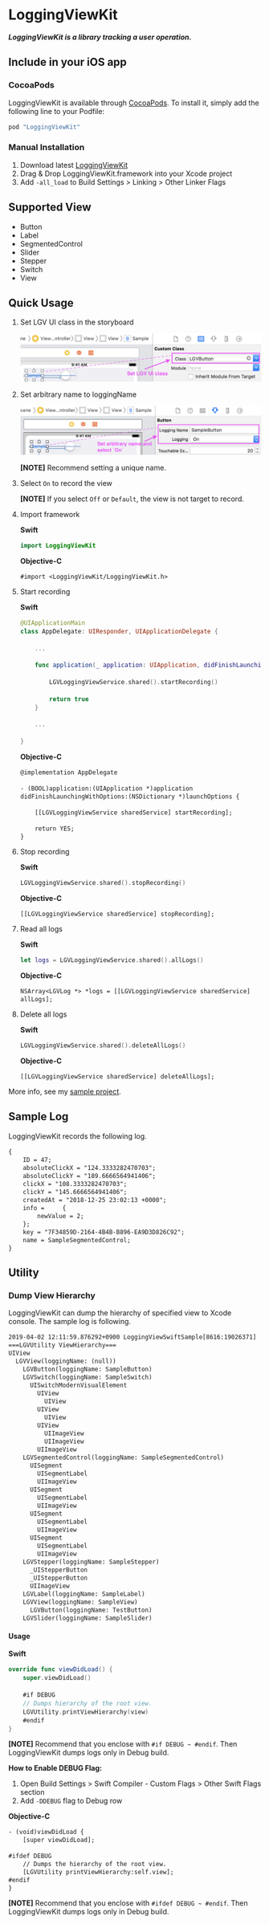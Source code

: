 # LoggingViewKit

***LoggingViewKit is a library tracking a user operation.***

## Include in your iOS app

### CocoaPods

LoggingViewKit is available through [CocoaPods](http://cocoapods.org). To install
it, simply add the following line to your Podfile:

```ruby
pod "LoggingViewKit"
```

### Manual Installation

1. Download latest [LoggingViewKit](https://github.com/HituziANDO/LoggingViewKit/releases)
1. Drag & Drop LoggingViewKit.framework into your Xcode project
1. Add `-all_load` to Build Settings > Linking > Other Linker Flags

## Supported View

- Button
- Label
- SegmentedControl
- Slider
- Stepper
- Switch
- View

## Quick Usage

1. Set LGV UI class in the storyboard

	![screenshot1](./README/images/screenshot1.png)
	
1. Set arbitrary name to loggingName

	![screenshot2](./README/images/screenshot2.png)
	
	**[NOTE]** Recommend setting a unique name.
	
1. Select `On` to record the view
	
	**[NOTE]** If you select `Off` or `Default`, the view is not target to record.

1. Import framework
	
	**Swift**
	
	```swift
	import LoggingViewKit
	```
	
	**Objective-C**
	
	```objc
	#import <LoggingViewKit/LoggingViewKit.h>
	```

1. Start recording
	
	**Swift**
	
	```swift	
	@UIApplicationMain
	class AppDelegate: UIResponder, UIApplicationDelegate {
	
		...
	
		func application(_ application: UIApplication, didFinishLaunchingWithOptions launchOptions: [UIApplication.LaunchOptionsKey: Any]?) -> Bool {
	
			LGVLoggingViewService.shared().startRecording()
	
			return true
		}
		
		...
		
	}
	```
	
	**Objective-C**
	
	```objc	
	@implementation AppDelegate
	
	- (BOOL)application:(UIApplication *)application didFinishLaunchingWithOptions:(NSDictionary *)launchOptions {
		
		[[LGVLoggingViewService sharedService] startRecording];
		
		return YES;
	}
	```	

5. Stop recording
	
	**Swift**
	
	```swift
	LGVLoggingViewService.shared().stopRecording()
	```
	
	**Objective-C**
	
	```objc
	[[LGVLoggingViewService sharedService] stopRecording];
	```

6. Read all logs
	
	**Swift**
	
	```swift
	let logs = LGVLoggingViewService.shared().allLogs()
	```
	
	**Objective-C**
	
	```objc
	NSArray<LGVLog *> *logs = [[LGVLoggingViewService sharedService] allLogs];
	```

7. Delete all logs
	
	**Swift**
	
	```swift
	LGVLoggingViewService.shared().deleteAllLogs()
	```
	
	**Objective-C**
	
	```objc
	[[LGVLoggingViewService sharedService] deleteAllLogs];
	```

More info, see my [sample project](https://github.com/HituziANDO/LoggingViewKit/tree/master/Sample).

## Sample Log

LoggingViewKit records the following log.

```
{
    ID = 47;
    absoluteClickX = "124.3333282470703";
    absoluteClickY = "189.6666564941406";
    clickX = "108.3333282470703";
    clickY = "145.6666564941406";
    createdAt = "2018-12-25 23:02:13 +0000";
    info =     {
        newValue = 2;
    };
    key = "7F34859D-2164-4B4B-B896-EA9D3D826C92";
    name = SampleSegmentedControl;
}
```

## Utility

### Dump View Hierarchy

LoggingViewKit can dump the hierarchy of specified view to Xcode console. The sample log is following.

```
2019-04-02 12:11:59.876292+0900 LoggingViewSwiftSample[8616:19026371] ===LGVUtility ViewHierarchy===
UIView
  LGVView(loggingName: (null))
    LGVButton(loggingName: SampleButton)
    LGVSwitch(loggingName: SampleSwitch)
      UISwitchModernVisualElement
        UIView
          UIView
        UIView
          UIView
        UIView
          UIImageView
          UIImageView
        UIImageView
    LGVSegmentedControl(loggingName: SampleSegmentedControl)
      UISegment
        UISegmentLabel
        UIImageView
      UISegment
        UISegmentLabel
        UIImageView
      UISegment
        UISegmentLabel
        UIImageView
      UISegment
        UISegmentLabel
        UIImageView
    LGVStepper(loggingName: SampleStepper)
      _UIStepperButton
      _UIStepperButton
      UIImageView
    LGVLabel(loggingName: SampleLabel)
    LGVView(loggingName: SampleView)
      LGVButton(loggingName: TestButton)
    LGVSlider(loggingName: SampleSlider)
```

#### Usage

**Swift**

```swift
override func viewDidLoad() {
    super.viewDidLoad()

    #if DEBUG
    // Dumps hierarchy of the root view.
    LGVUtility.printViewHierarchy(view)
    #endif
}
```

**[NOTE]** Recommend that you enclose with `#if DEBUG ~ #endif`. Then LoggingViewKit dumps logs only in Debug build.

**How to Enable DEBUG Flag:**

1. Open Build Settings > Swift Compiler - Custom Flags > Other Swift Flags section
1. Add `-DDEBUG` flag to Debug row

**Objective-C**

```objc
- (void)viewDidLoad {
    [super viewDidLoad];

#ifdef DEBUG
    // Dumps the hierarchy of the root view.
    [LGVUtility printViewHierarchy:self.view];
#endif
}
```

**[NOTE]** Recommend that you enclose with `#ifdef DEBUG ~ #endif`. Then LoggingViewKit dumps logs only in Debug build.
